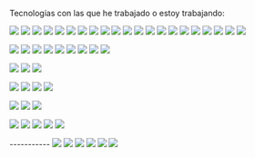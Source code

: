Tecnologías con las que he trabajado o estoy trabajando:

<p>
  <img src="https://img.shields.io/badge/-Java 17-F7DF1E?style=flat&logo=java17&logoColor=black">
  <img src="https://img.shields.io/badge/-Java 11-F7DF1E?style=flat&logo=java11&logoColor=black">
  <img src="https://img.shields.io/badge/-Java 1.8-F7DF1E?style=flat&logo=java&logoColor=black">
  <img src="https://img.shields.io/badge/-Java Persistence API-F7DF1E?style=flat&logo=jpa&logoColor=black">
  
  <img src="https://img.shields.io/badge/-Liferay-1e81b0?style=flat&logo=liferayt&logoColor=white">
  <img src="https://img.shields.io/badge/-PHP-339933?style=flat&logo=php&logoColor=white">
  <img src="https://img.shields.io/badge/-ASP NET-000000?style=flat&logo=aspnet&logoColor=white">
  <img src="https://img.shields.io/badge/-C Shart-000000?style=flat&logo=c-shart&logoColor=white">
  <img src="https://img.shields.io/badge/-Javascript-3178C6?style=flat&logo=javascript&logoColor=white">
  <img src="https://img.shields.io/badge/-TypeScript-3178C6?style=flat&logo=typescript&logoColor=white">
  <img src="https://img.shields.io/badge/-JUnit 5-3178C6?style=flat&logo=junit5&logoColor=white">
  <img src="https://img.shields.io/badge/-Mockito-3178C6?style=flat&logo=mockito&logoColor=white">
  <img src="https://img.shields.io/badge/-Maven-3178C6?style=flat&logo=maven&logoColor=white">

  <img src="https://img.shields.io/badge/-JQuery-3178C6?style=flat&logo=jquery&logoColor=white">
  <img src="https://img.shields.io/badge/-CSS-3178C6?style=flat&logo=css2&logoColor=white">
  <img src="https://img.shields.io/badge/-Maven-3178C6?style=flat&logo=maven&logoColor=white">

  <img src="https://img.shields.io/badge/-Eclipse-3178C6?style=flat&logo=eclipe&logoColor=white">
  <img src="https://img.shields.io/badge/-IntellIJ-3178C6?style=flat&logo=intellij&logoColor=white">
  <img src="https://img.shields.io/badge/-Visual Studio-3178C6?style=flat&logo=visualstudio&logoColor=white">
  <img src="https://img.shields.io/badge/-Visual Studio Code-3178C6?style=flat&logo=visualstudiocode&logoColor=white">

  <img src="https://img.shields.io/badge/-JACOCO-3178C6?style=flat&logo=jacoco&logoColor=white">
  
</p>
<p>
  <img src="https://img.shields.io/badge/-OpenApi-E10098?style=flat&logo=openapi&logoColor=white">
  <img src="https://img.shields.io/badge/-Soap-E10098?style=flat&logo=soap&logoColor=white">
  <img src="https://img.shields.io/badge/-Swagger-E10098?style=flat&logo=swagger&logoColor=white">
  <img src="https://img.shields.io/badge/-SonarQube-E10098?style=flat&logo=sonarqube&logoColor=white">
  <img src="https://img.shields.io/badge/-SonarLint-E10098?style=flat&logo=sonarlint&logoColor=white">
  <img src="https://img.shields.io/badge/-Jenkins-E10098?style=flat&logo=jenkins&logoColor=white">
  <img src="https://img.shields.io/badge/-IBM Business Process Manager-E10098?style=flat&logo=ibmbpm&logoColor=white">
  <img src="https://img.shields.io/badge/-Enterprise Arquitect-E10098?style=flat&logo=enterprisearquitect&logoColor=white">
  <img src="https://img.shields.io/badge/-Magic Draw-E10098?style=flat&logo=magidraw&logoColor=white">
</p>
<p>
  <img src="https://img.shields.io/badge/-Docker-2496ED?style=flat&logo=docker&logoColor=white">
  <img src="https://img.shields.io/badge/-Kubernetes-2496ED?style=flat&logo=kubernetes&logoColor=white">
  <img src="https://img.shields.io/badge/-Apache Poi-3178C6?style=flat&logo=apachepoi&logoColor=white">
</p>
<p>
  <img src="https://img.shields.io/badge/-Spring Boot-1e81b0?style=flat&logo=springboot&logoColor=white">
  <img src="https://img.shields.io/badge/-Spring Batch-1e81b0?style=flat&logo=springbatch&logoColor=white">
  <img src="https://img.shields.io/badge/-Spring-1e81b0?style=flat&logo=spring&logoColor=white">
  <img src="https://img.shields.io/badge/-Struct 2-1e81b0?style=flat&logo=struts-2&logoColor=white">
</p>
<p>
  <img src="https://img.shields.io/badge/-Git-F05032?style=flat&logo=git&logoColor=white">
  <img src="https://img.shields.io/badge/-GitHub-F05032?style=flat&logo=github&logoColor=white">
  <img src="https://img.shields.io/badge/-SVN-E10098?style=flat&logo=svn&logoColor=white">
</p>
<p>
   <img src="https://img.shields.io/badge/-MariaDB-47A248?style=flat&logo=mariadb&logoColor=white">
   <img src="https://img.shields.io/badge/-MySQL-4479A1?style=flat&logo=mysql&logoColor=white">
   <img src="https://img.shields.io/badge/-Oracle-4479A1?style=flat&logo=oracle&logoColor=white">
  <img src="https://img.shields.io/badge/-DB2-47A248?style=flat&logo=db2&logoColor=white">
   <img src="https://img.shields.io/badge/-SQL Server-4479A1?style=flat&logo=sql-server&logoColor=white">
</p>
-----------
<img src="https://img.shields.io/badge/-Git-F05032?style=flat&logo=git&logoColor=white">
  <img src="https://img.shields.io/badge/-Bootstrap-563D7C?style=flat&logo=bootstrap&logoColor=white">
  <img src="https://img.shields.io/badge/-GraphQL-E10098?style=flat&logo=graphql&logoColor=white">
  <img src="https://img.shields.io/badge/-SCSS-CC6699?style=flat&logo=sass&logoColor=white">
  
  <img src="https://img.shields.io/badge/-React Native-3178C6?style=flat&logo=react&logoColor=white">
  <img src="https://img.shields.io/badge/-Three Js-E10098?style=flat&logo=threedotjs&logoColor=white">
